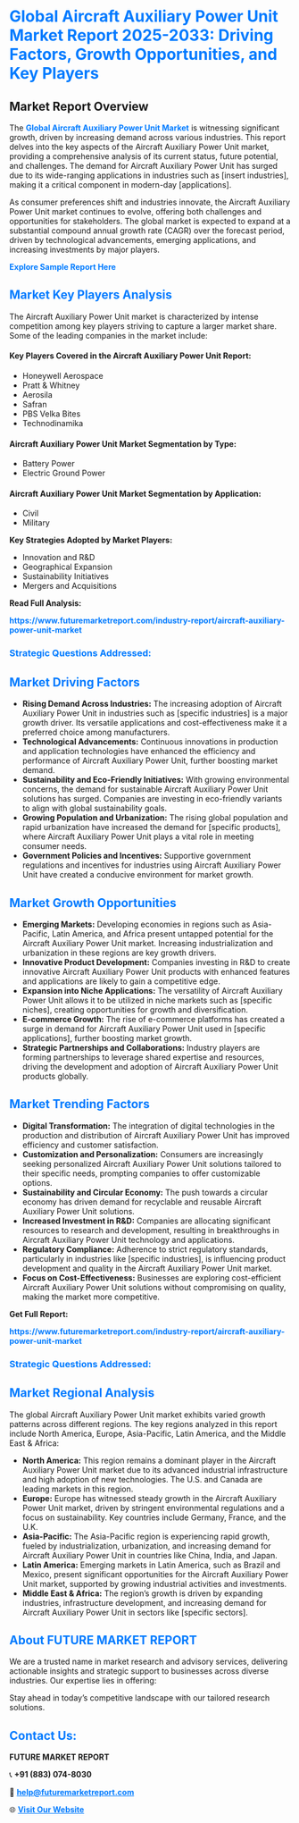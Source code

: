 <h1 style="color: #007BFF;">Global Aircraft Auxiliary Power Unit Market Report 2025-2033: Driving Factors, Growth Opportunities, and Key Players</h1>

<section id="overview">
<h2>Market Report Overview</h2>
<p>The <a href="https://www.futuremarketreport.com/industry-report/aircraft-auxiliary-power-unit-market" style="color: #007BFF; text-decoration: none;"><strong>Global Aircraft Auxiliary Power Unit Market</strong></a> is witnessing significant growth, driven by increasing demand across various industries. This report delves into the key aspects of the Aircraft Auxiliary Power Unit market, providing a comprehensive analysis of its current status, future potential, and challenges. The demand for Aircraft Auxiliary Power Unit has surged due to its wide-ranging applications in industries such as [insert industries], making it a critical component in modern-day [applications].</p>
<p>As consumer preferences shift and industries innovate, the Aircraft Auxiliary Power Unit market continues to evolve, offering both challenges and opportunities for stakeholders. The global market is expected to expand at a substantial compound annual growth rate (CAGR) over the forecast period, driven by technological advancements, emerging applications, and increasing investments by major players.</p>
</section>

<section id="overview">
<p><a href="https://www.futuremarketreport.com/request-sample/reportId=101665" style="color: #007BFF; text-decoration: none;"><strong>Explore Sample Report Here</strong></a></p>
</section>

<section id="key-players">
<h2 style="color: #007BFF;">Market Key Players Analysis</h2>
<p>The Aircraft Auxiliary Power Unit market is characterized by intense competition among key players striving to capture a larger market share. Some of the leading companies in the market include:</p>
<h4>Key Players Covered in the Aircraft Auxiliary Power Unit Report:</h4>
<ul><li>Honeywell Aerospace</li><li>Pratt &amp; Whitney</li><li>Aerosila</li><li>Safran</li><li>PBS Velka Bites</li><li>Technodinamika</li></ul>
<h4>Aircraft Auxiliary Power Unit Market Segmentation by Type:</h4>
<ul><li>Battery Power</li><li>Electric Ground Power</li></ul>

<h4>Aircraft Auxiliary Power Unit Market Segmentation by Application:</h4>
<ul><li>Civil</li><li>Military</li></ul>
<p><strong>Key Strategies Adopted by Market Players:</strong></p>
<ul>
<li>Innovation and R&D</li>
<li>Geographical Expansion</li>
<li>Sustainability Initiatives</li>
<li>Mergers and Acquisitions</li>
</ul>
</section>

<section>
<p><strong>Read Full Analysis: </strong></p><a href="https://www.futuremarketreport.com/industry-report/aircraft-auxiliary-power-unit-market" style="color: #007BFF; text-decoration: none;"><strong>https://www.futuremarketreport.com/industry-report/aircraft-auxiliary-power-unit-market</strong></a>
<h3 style="color: #007BFF;">Strategic Questions Addressed:</h3>
</section>

<section id="driving-factors">
<h2 style="color: #007BFF;">Market Driving Factors</h2>
<ul>
<li><strong>Rising Demand Across Industries:</strong> The increasing adoption of Aircraft Auxiliary Power Unit in industries such as [specific industries] is a major growth driver. Its versatile applications and cost-effectiveness make it a preferred choice among manufacturers.</li>
<li><strong>Technological Advancements:</strong> Continuous innovations in production and application technologies have enhanced the efficiency and performance of Aircraft Auxiliary Power Unit, further boosting market demand.</li>
<li><strong>Sustainability and Eco-Friendly Initiatives:</strong> With growing environmental concerns, the demand for sustainable Aircraft Auxiliary Power Unit solutions has surged. Companies are investing in eco-friendly variants to align with global sustainability goals.</li>
<li><strong>Growing Population and Urbanization:</strong> The rising global population and rapid urbanization have increased the demand for [specific products], where Aircraft Auxiliary Power Unit plays a vital role in meeting consumer needs.</li>
<li><strong>Government Policies and Incentives:</strong> Supportive government regulations and incentives for industries using Aircraft Auxiliary Power Unit have created a conducive environment for market growth.</li>
</ul>
</section>

<section id="growth-opportunities">
<h2 style="color: #007BFF;">Market Growth Opportunities</h2>
<ul>
<li><strong>Emerging Markets:</strong> Developing economies in regions such as Asia-Pacific, Latin America, and Africa present untapped potential for the Aircraft Auxiliary Power Unit market. Increasing industrialization and urbanization in these regions are key growth drivers.</li>
<li><strong>Innovative Product Development:</strong> Companies investing in R&D to create innovative Aircraft Auxiliary Power Unit products with enhanced features and applications are likely to gain a competitive edge.</li>
<li><strong>Expansion into Niche Applications:</strong> The versatility of Aircraft Auxiliary Power Unit allows it to be utilized in niche markets such as [specific niches], creating opportunities for growth and diversification.</li>
<li><strong>E-commerce Growth:</strong> The rise of e-commerce platforms has created a surge in demand for Aircraft Auxiliary Power Unit used in [specific applications], further boosting market growth.</li>
<li><strong>Strategic Partnerships and Collaborations:</strong> Industry players are forming partnerships to leverage shared expertise and resources, driving the development and adoption of Aircraft Auxiliary Power Unit products globally.</li>
</ul>
</section>

<section id="trending-factors">
<h2 style="color: #007BFF;">Market Trending Factors</h2>
<ul>
<li><strong>Digital Transformation:</strong> The integration of digital technologies in the production and distribution of Aircraft Auxiliary Power Unit has improved efficiency and customer satisfaction.</li>
<li><strong>Customization and Personalization:</strong> Consumers are increasingly seeking personalized Aircraft Auxiliary Power Unit solutions tailored to their specific needs, prompting companies to offer customizable options.</li>
<li><strong>Sustainability and Circular Economy:</strong> The push towards a circular economy has driven demand for recyclable and reusable Aircraft Auxiliary Power Unit solutions.</li>
<li><strong>Increased Investment in R&D:</strong> Companies are allocating significant resources to research and development, resulting in breakthroughs in Aircraft Auxiliary Power Unit technology and applications.</li>
<li><strong>Regulatory Compliance:</strong> Adherence to strict regulatory standards, particularly in industries like [specific industries], is influencing product development and quality in the Aircraft Auxiliary Power Unit market.</li>
<li><strong>Focus on Cost-Effectiveness:</strong> Businesses are exploring cost-efficient Aircraft Auxiliary Power Unit solutions without compromising on quality, making the market more competitive.</li>
</ul>
</section>

<section>
<p><strong>Get Full Report: </strong></p><a href="https://www.futuremarketreport.com/industry-report/aircraft-auxiliary-power-unit-market" style="color: #007BFF; text-decoration: none;"><strong>https://www.futuremarketreport.com/industry-report/aircraft-auxiliary-power-unit-market</strong></a>
<h3 style="color: #007BFF;">Strategic Questions Addressed:</h3>
</section>


<section id="regional-analysis">
<h2 style="color: #007BFF;">Market Regional Analysis</h2>
<p>The global Aircraft Auxiliary Power Unit market exhibits varied growth patterns across different regions. The key regions analyzed in this report include North America, Europe, Asia-Pacific, Latin America, and the Middle East & Africa:</p>
<ul>
<li><strong>North America:</strong> This region remains a dominant player in the Aircraft Auxiliary Power Unit market due to its advanced industrial infrastructure and high adoption of new technologies. The U.S. and Canada are leading markets in this region.</li>
<li><strong>Europe:</strong> Europe has witnessed steady growth in the Aircraft Auxiliary Power Unit market, driven by stringent environmental regulations and a focus on sustainability. Key countries include Germany, France, and the U.K.</li>
<li><strong>Asia-Pacific:</strong> The Asia-Pacific region is experiencing rapid growth, fueled by industrialization, urbanization, and increasing demand for Aircraft Auxiliary Power Unit in countries like China, India, and Japan.</li>
<li><strong>Latin America:</strong> Emerging markets in Latin America, such as Brazil and Mexico, present significant opportunities for the Aircraft Auxiliary Power Unit market, supported by growing industrial activities and investments.</li>
<li><strong>Middle East & Africa:</strong> The region’s growth is driven by expanding industries, infrastructure development, and increasing demand for Aircraft Auxiliary Power Unit in sectors like [specific sectors].</li>
</ul>
</section>

<footer>
<h2 style="color: #007BFF;">About FUTURE MARKET REPORT</h2>
<p>We are a trusted name in market research and advisory services, delivering actionable insights and strategic support to businesses across diverse industries. Our expertise lies in offering:</p>

<p>Stay ahead in today’s competitive landscape with our tailored research solutions.</p>

<h2 style="color: #007BFF;">Contact Us:</h2>
<p><strong>FUTURE MARKET REPORT</strong></p>
<p>📞 <strong>+91 (883) 074-8030</strong></p>
<p>📧 <strong><a href="mailto:help@futuremarketreport.com" style="color: #007BFF;">help@futuremarketreport.com</a></strong></p>
<p>🌐 <strong><a href="https://www.futuremarketreport.com/" style="color: #007BFF;">Visit Our Website</a></strong></p>
</footer>